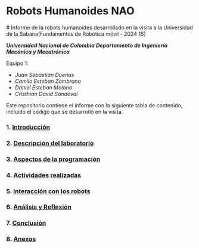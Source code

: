 # Robots Humanoides NAO
﻿# Informe de la robots humanoides desarrollado en la visita a la Universidad de la Sabana(Fundamentos de Robótica móvil - 2024 1S)

***Universidad Nacional de Colombia***
***Departamento de Ingeniería Mecánica y Mecatrónica***

Equipo 1:

* *Juan Sebastián Dueñas*
* *Camilo Esteban Zambrano*
* *Daniel Esteban Molano*
* *Cristhian David Sandoval*
  
Este repositorio contiene el informe con la siguiente tabla de contenido, incluido el código que se desarrolló en la visita.



### 1. [Introducción](docs/1_introduccion.md)

### 2. [Descripción del laboratorio](docs/2_descripcion.md)

### 3. [Aspectos de la programación](docs/3_programacion.md)

### 4. [Actividades realizadas](docs/4_actividades.md)

### 5. [Interacción con los robots](docs/5_interaccion.md)

### 6. [Análisis y Reflexión](docs/6_analisis.md)

### 7. [Conclusión](docs/7_conclusion.md)

### 8. [Anexos](docs/8_conclusion.md)

